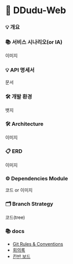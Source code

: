 # 🚀 DDudu-Web

### 💡 개요

### 📚 서비스 시나리오(or IA)
이미지

### 💡 API 명세서
문서

### 🛠 개발 환경
뱃지

### 🛠 Architecture
이미지

### 📋 ERD
이미지

### ⚙️ Dependencies Module
코드 or 이미지

### 🗂 Branch Strategy
코드(tree)

### 📚 docs
- [Git Rules & Conventions](docs/Git%20Rules%20%26%20Conventions.md)
- [회의록](https://www.notion.so/go5rae/5127b3a2c6fc48f5b3f8ad2010ad5a8c)
- [칸반 보드](https://www.notion.so/go5rae/2552914cb3e845ae9b687da80d8fba9c?v=2c87eb6fbf4749439520c99db1fed9ac) 
